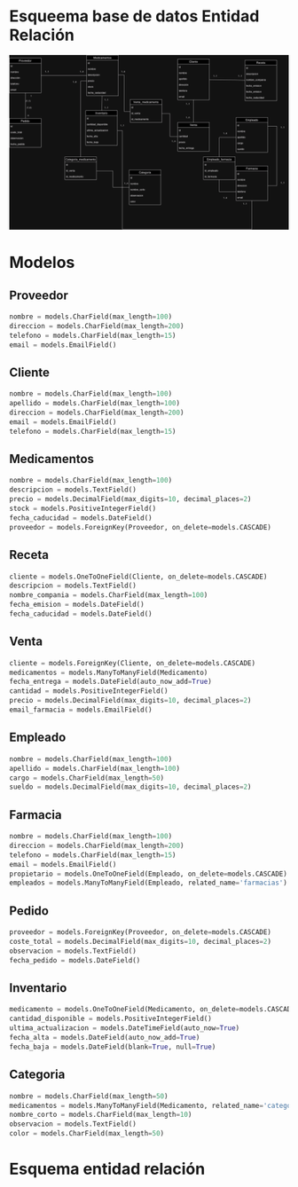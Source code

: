 # Esqueema base de datos Entidad Relación

![Imagen_base_datos](./assets/diagrama_entidad_relacion.png "Entidad Relación")

# Modelos

## Proveedor

```Python
nombre = models.CharField(max_length=100)
direccion = models.CharField(max_length=200)
telefono = models.CharField(max_length=15)
email = models.EmailField()
```

## Cliente


```Python
nombre = models.CharField(max_length=100)
apellido = models.CharField(max_length=100)
direccion = models.CharField(max_length=200)
email = models.EmailField()
telefono = models.CharField(max_length=15)
```

## Medicamentos

```Python
nombre = models.CharField(max_length=100)
descripcion = models.TextField()
precio = models.DecimalField(max_digits=10, decimal_places=2)
stock = models.PositiveIntegerField()
fecha_caducidad = models.DateField()
proveedor = models.ForeignKey(Proveedor, on_delete=models.CASCADE)
```

## Receta
```Python
cliente = models.OneToOneField(Cliente, on_delete=models.CASCADE)
descripcion = models.TextField()
nombre_compania = models.CharField(max_length=100)
fecha_emision = models.DateField()
fecha_caducidad = models.DateField()
```

## Venta
```Python
cliente = models.ForeignKey(Cliente, on_delete=models.CASCADE)
medicamentos = models.ManyToManyField(Medicamento)
fecha_entrega = models.DateField(auto_now_add=True)
cantidad = models.PositiveIntegerField()
precio = models.DecimalField(max_digits=10, decimal_places=2)
email_farmacia = models.EmailField()
```

## Empleado
```Python
nombre = models.CharField(max_length=100)
apellido = models.CharField(max_length=100)
cargo = models.CharField(max_length=50)
sueldo = models.DecimalField(max_digits=10, decimal_places=2)
```


## Farmacia
```Python
nombre = models.CharField(max_length=100)
direccion = models.CharField(max_length=200)
telefono = models.CharField(max_length=15)
email = models.EmailField()
propietario = models.OneToOneField(Empleado, on_delete=models.CASCADE)
empleados = models.ManyToManyField(Empleado, related_name='farmacias')
```


## Pedido
```Python
proveedor = models.ForeignKey(Proveedor, on_delete=models.CASCADE)
coste_total = models.DecimalField(max_digits=10, decimal_places=2)
observacion = models.TextField()
fecha_pedido = models.DateField()
```

## Inventario
```Python
medicamento = models.OneToOneField(Medicamento, on_delete=models.CASCADE)
cantidad_disponible = models.PositiveIntegerField()
ultima_actualizacion = models.DateTimeField(auto_now=True)
fecha_alta = models.DateField(auto_now_add=True)
fecha_baja = models.DateField(blank=True, null=True)
```

## Categoria
```Python
nombre = models.CharField(max_length=50)
medicamentos = models.ManyToManyField(Medicamento, related_name='categorias')
nombre_corto = models.CharField(max_length=10)
observacion = models.TextField()
color = models.CharField(max_length=50)
```

# Esquema entidad relación

